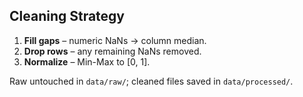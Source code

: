 
## Cleaning Strategy

1. **Fill gaps** – numeric NaNs → column median.  
2. **Drop rows** – any remaining NaNs removed.  
3. **Normalize** – Min-Max to [0, 1].

Raw untouched in `data/raw/`; cleaned files saved in `data/processed/`.